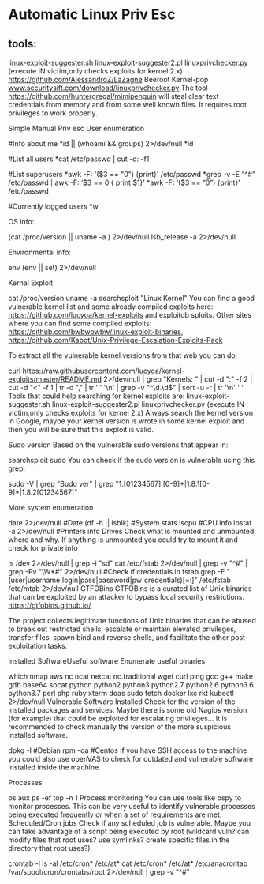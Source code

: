 # Automatic Linux Priv Esc
## tools:
linux-exploit-suggester.sh
linux-exploit-suggester2.pl
linuxprivchecker.py (execute IN victim,only checks exploits for kernel 2.x)
https://github.com/AlessandroZ/LaZagne
Beeroot
Kernel-pop
www.securitysift.com/download/linuxprivchecker.py
The tool https://github.com/huntergregal/mimipenguin will steal clear text credentials from memory and from some well known files. It requires root privileges to work properly.



Simple Manual Priv esc
User enumeration

#Info about me
*id || (whoami && groups) 2>/dev/null
*id

#List all users
*cat /etc/passwd | cut -d: -f1

#List superusers
*awk -F: '($3 == "0") {print}' /etc/passwd
*grep -v -E “^#” /etc/passwd | awk -F: ‘$3 == 0 { print $1}’
*awk -F: ‘($3 == “0”) {print}’ /etc/passwd       

#Currently logged users
*w


OS info: 

(cat /proc/version || uname -a ) 2>/dev/null
lsb_release -a 2>/dev/null


Environmental info:

env
(env || set) 2>/dev/null


Kernal Exploit

cat /proc/version
uname -a
searchsploit "Linux Kernel"
You can find a good vulnerable kernel list and some already compiled exploits here: https://github.com/lucyoa/kernel-exploits and exploitdb sploits.
Other sites where you can find some compiled exploits: https://github.com/bwbwbwbw/linux-exploit-binaries, https://github.com/Kabot/Unix-Privilege-Escalation-Exploits-Pack


To extract all the vulnerable kernel versions from that web you can do:

curl https://raw.githubusercontent.com/lucyoa/kernel-exploits/master/README.md 2>/dev/null | grep "Kernels: " | cut -d ":" -f 2 | cut -d "<" -f 1 | tr -d "," | tr ' ' '\n' | grep -v "^\d\.\d$" | sort -u -r | tr '\n' ' '
Tools that could help searching for kernel exploits are:
linux-exploit-suggester.sh
linux-exploit-suggester2.pl
linuxprivchecker.py (execute IN victim,only checks exploits for kernel 2.x)
Always search the kernel version in Google, maybe your kernel version is wrote in some kernel exploit and then you will be sure that this exploit is valid.

Sudo version
Based on the vulnerable sudo versions that appear in:

searchsploit sudo
You can check if the sudo version is vulnerable using this grep.

sudo -V | grep "Sudo ver" | grep "1\.[01234567]\.[0-9]\+\|1\.8\.1[0-9]\*\|1\.8\.2[01234567]"

More system enumeration

date 2>/dev/null #Date
(df -h || lsblk) #System stats
lscpu #CPU info
lpstat -a 2>/dev/null #Printers info
Drives
Check what is mounted and unmounted, where and why. If anything is unmounted you could try to mount it and check for private info

ls /dev 2>/dev/null | grep -i "sd"
cat /etc/fstab 2>/dev/null | grep -v "^#" | grep -Pv "\W*\#" 2>/dev/null
#Check if credentials in fstab
grep -E "(user|username|login|pass|password|pw|credentials)[=:]" /etc/fstab /etc/mtab 2>/dev/null
GTFOBins
GTFOBins is a curated list of Unix binaries that can be exploited by an attacker to bypass local security restrictions.
https://gtfobins.github.io/


The project collects legitimate functions of Unix binaries that can be abused to break out restricted shells, escalate or maintain elevated privileges, transfer files, spawn bind and reverse shells, and facilitate the other post-exploitation tasks.

Installed SoftwareUseful software
Enumerate useful binaries

which nmap aws nc ncat netcat nc.traditional wget curl ping gcc g++ make gdb base64 socat python python2 python3 python2.7 python2.6 python3.6 python3.7 perl php ruby xterm doas sudo fetch docker lxc rkt kubectl 2>/dev/null
Vulnerable Software Installed
Check for the version of the installed packages and services. Maybe there is some old Nagios version (for example) that could be exploited for escalating privileges… It is recommended to check manually the version of the more suspicious installed software.

dpkg -l #Debian
rpm -qa #Centos
If you have SSH access to the machine you could also use openVAS to check for outdated and vulnerable software installed inside the machine.


Processes


ps aux
ps -ef
top -n 1
Process monitoring
You can use tools like pspy to monitor processes. This can be very useful to identify vulnerable processes being executed frequently or when a set of requirements are met.
Scheduled/Cron jobs
Check if any scheduled job is vulnerable. Maybe you can take advantage of a script being executed by root (wildcard vuln? can modify files that root uses? use symlinks? create specific files in the directory that root uses?).

crontab -l
ls -al /etc/cron* /etc/at*
cat /etc/cron* /etc/at* /etc/anacrontab /var/spool/cron/crontabs/root 2>/dev/null | grep -v "^#"
